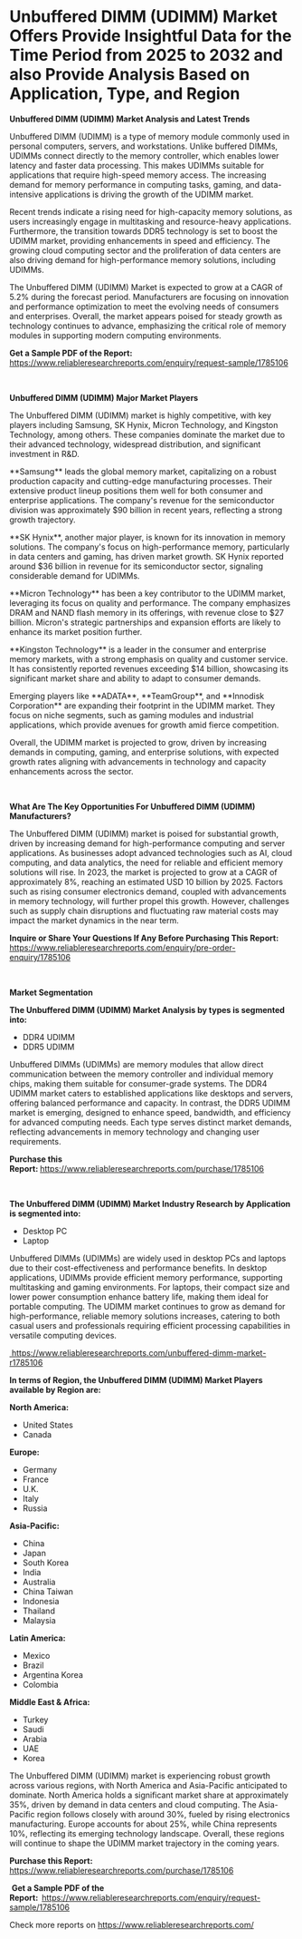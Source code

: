 <p><h1>Unbuffered DIMM (UDIMM) Market Offers Provide Insightful Data for the Time Period from 2025 to 2032 and also Provide Analysis Based on Application, Type, and Region</h1></p><p><strong>Unbuffered DIMM (UDIMM) Market Analysis and Latest Trends</strong></p>
<p><p>Unbuffered DIMM (UDIMM) is a type of memory module commonly used in personal computers, servers, and workstations. Unlike buffered DIMMs, UDIMMs connect directly to the memory controller, which enables lower latency and faster data processing. This makes UDIMMs suitable for applications that require high-speed memory access. The increasing demand for memory performance in computing tasks, gaming, and data-intensive applications is driving the growth of the UDIMM market. </p><p>Recent trends indicate a rising need for high-capacity memory solutions, as users increasingly engage in multitasking and resource-heavy applications. Furthermore, the transition towards DDR5 technology is set to boost the UDIMM market, providing enhancements in speed and efficiency. The growing cloud computing sector and the proliferation of data centers are also driving demand for high-performance memory solutions, including UDIMMs. </p><p>The Unbuffered DIMM (UDIMM) Market is expected to grow at a CAGR of 5.2% during the forecast period. Manufacturers are focusing on innovation and performance optimization to meet the evolving needs of consumers and enterprises. Overall, the market appears poised for steady growth as technology continues to advance, emphasizing the critical role of memory modules in supporting modern computing environments.</p></p>
<p><strong>Get a Sample PDF of the Report:&nbsp;</strong> <a href="https://www.reliableresearchreports.com/enquiry/request-sample/1785106?utm_campaign=3364&utm_medium=2&utm_source=Github&utm_content=ia&utm_term=25032025&utm_id=unbuffered-dimm-udimm">https://www.reliableresearchreports.com/enquiry/request-sample/1785106</a></p>
<p>&nbsp;</p>
<p><strong>Unbuffered DIMM (UDIMM) Major Market Players</strong></p>
<p><p>The Unbuffered DIMM (UDIMM) market is highly competitive, with key players including Samsung, SK Hynix, Micron Technology, and Kingston Technology, among others. These companies dominate the market due to their advanced technology, widespread distribution, and significant investment in R&D.</p><p>**Samsung** leads the global memory market, capitalizing on a robust production capacity and cutting-edge manufacturing processes. Their extensive product lineup positions them well for both consumer and enterprise applications. The company's revenue for the semiconductor division was approximately $90 billion in recent years, reflecting a strong growth trajectory.</p><p>**SK Hynix**, another major player, is known for its innovation in memory solutions. The company's focus on high-performance memory, particularly in data centers and gaming, has driven market growth. SK Hynix reported around $36 billion in revenue for its semiconductor sector, signaling considerable demand for UDIMMs.</p><p>**Micron Technology** has been a key contributor to the UDIMM market, leveraging its focus on quality and performance. The company emphasizes DRAM and NAND flash memory in its offerings, with revenue close to $27 billion. Micron's strategic partnerships and expansion efforts are likely to enhance its market position further.</p><p>**Kingston Technology** is a leader in the consumer and enterprise memory markets, with a strong emphasis on quality and customer service. It has consistently reported revenues exceeding $14 billion, showcasing its significant market share and ability to adapt to consumer demands.</p><p>Emerging players like **ADATA**, **TeamGroup**, and **Innodisk Corporation** are expanding their footprint in the UDIMM market. They focus on niche segments, such as gaming modules and industrial applications, which provide avenues for growth amid fierce competition. </p><p>Overall, the UDIMM market is projected to grow, driven by increasing demands in computing, gaming, and enterprise solutions, with expected growth rates aligning with advancements in technology and capacity enhancements across the sector.</p></p>
<p>&nbsp;</p>
<p><strong>What Are The Key Opportunities For Unbuffered DIMM (UDIMM) Manufacturers?</strong></p>
<p><p>The Unbuffered DIMM (UDIMM) market is poised for substantial growth, driven by increasing demand for high-performance computing and server applications. As businesses adopt advanced technologies such as AI, cloud computing, and data analytics, the need for reliable and efficient memory solutions will rise. In 2023, the market is projected to grow at a CAGR of approximately 8%, reaching an estimated USD 10 billion by 2025. Factors such as rising consumer electronics demand, coupled with advancements in memory technology, will further propel this growth. However, challenges such as supply chain disruptions and fluctuating raw material costs may impact the market dynamics in the near term.</p></p>
<p><strong>Inquire or Share Your Questions If Any Before Purchasing This Report:</strong> <a href="https://www.reliableresearchreports.com/enquiry/pre-order-enquiry/1785106?utm_campaign=3364&utm_medium=2&utm_source=Github&utm_content=ia&utm_term=25032025&utm_id=unbuffered-dimm-udimm">https://www.reliableresearchreports.com/enquiry/pre-order-enquiry/1785106</a></p>
<p>&nbsp;</p>
<p><strong>Market Segmentation</strong></p>
<p><strong>The Unbuffered DIMM (UDIMM) Market Analysis by types is segmented into:</strong></p>
<p><ul><li>DDR4 UDIMM</li><li>DDR5 UDIMM</li></ul></p>
<p><p>Unbuffered DIMMs (UDIMMs) are memory modules that allow direct communication between the memory controller and individual memory chips, making them suitable for consumer-grade systems. The DDR4 UDIMM market caters to established applications like desktops and servers, offering balanced performance and capacity. In contrast, the DDR5 UDIMM market is emerging, designed to enhance speed, bandwidth, and efficiency for advanced computing needs. Each type serves distinct market demands, reflecting advancements in memory technology and changing user requirements.</p></p>
<p><strong>Purchase this Report:&nbsp;</strong><a href="https://www.reliableresearchreports.com/purchase/1785106?utm_campaign=3364&utm_medium=2&utm_source=Github&utm_content=ia&utm_term=25032025&utm_id=unbuffered-dimm-udimm">https://www.reliableresearchreports.com/purchase/1785106</a></p>
<p>&nbsp;</p>
<p><strong>The Unbuffered DIMM (UDIMM) Market Industry Research by Application is segmented into:</strong></p>
<p><ul><li>Desktop PC</li><li>Laptop</li></ul></p>
<p><p>Unbuffered DIMMs (UDIMMs) are widely used in desktop PCs and laptops due to their cost-effectiveness and performance benefits. In desktop applications, UDIMMs provide efficient memory performance, supporting multitasking and gaming environments. For laptops, their compact size and lower power consumption enhance battery life, making them ideal for portable computing. The UDIMM market continues to grow as demand for high-performance, reliable memory solutions increases, catering to both casual users and professionals requiring efficient processing capabilities in versatile computing devices.</p></p>
<p><a href="https://www.reliableresearchreports.com/unbuffered-dimm-market-r1785106?utm_campaign=3364&utm_medium=2&utm_source=Github&utm_content=ia&utm_term=25032025&utm_id=unbuffered-dimm-udimm">&nbsp;https://www.reliableresearchreports.com/unbuffered-dimm-market-r1785106</a></p>
<p><strong>In terms of Region, the Unbuffered DIMM (UDIMM) Market Players available by Region are:</strong></p>
<p>
    <p> <strong> North America: </strong>
        <ul>
            <li>United States</li>
            <li>Canada</li>
        </ul>
        </p> 
    <p> <strong> Europe: </strong>
        <ul>
            <li>Germany</li>
            <li>France</li>
            <li>U.K.</li>
            <li>Italy</li>
            <li>Russia</li>
        </ul>
        </p> 
    <p> <strong> Asia-Pacific: </strong>
        <ul>
            <li>China</li>
            <li>Japan</li>
            <li>South Korea</li>
            <li>India</li>
            <li>Australia</li>
            <li>China Taiwan</li>
            <li>Indonesia</li>
            <li>Thailand</li>
            <li>Malaysia</li>
        </ul>
        </p> 
    <p> <strong> Latin America: </strong>
        <ul>
            <li>Mexico</li>
            <li>Brazil</li>
            <li>Argentina Korea</li>
            <li>Colombia</li>
        </ul>
        </p> 
    <p> <strong> Middle East & Africa: </strong>
        <ul>
            <li>Turkey</li>
            <li>Saudi</li>
            <li>Arabia</li>
            <li>UAE</li>
            <li>Korea</li>
        </ul>
    </p>
    </p>
<p><p>The Unbuffered DIMM (UDIMM) market is experiencing robust growth across various regions, with North America and Asia-Pacific anticipated to dominate. North America holds a significant market share at approximately 35%, driven by demand in data centers and cloud computing. The Asia-Pacific region follows closely with around 30%, fueled by rising electronics manufacturing. Europe accounts for about 25%, while China represents 10%, reflecting its emerging technology landscape. Overall, these regions will continue to shape the UDIMM market trajectory in the coming years.</p></p>
<p><strong>Purchase this Report: </strong><a href="https://www.reliableresearchreports.com/purchase/1785106?utm_campaign=3364&utm_medium=2&utm_source=Github&utm_content=ia&utm_term=25032025&utm_id=unbuffered-dimm-udimm">https://www.reliableresearchreports.com/purchase/1785106</a></p>
<p>&nbsp;<strong>Get a Sample PDF of the Report:&nbsp;&nbsp;</strong><a href="https://www.reliableresearchreports.com/enquiry/request-sample/1785106?utm_campaign=3364&utm_medium=2&utm_source=Github&utm_content=ia&utm_term=25032025&utm_id=unbuffered-dimm-udimm">https://www.reliableresearchreports.com/enquiry/request-sample/1785106</a></p>
<p><strong></strong></p>
<p>Check more reports on <a href="https://www.reliableresearchreports.com/?utm_campaign=3364&utm_medium=2&utm_source=Github&utm_content=ia&utm_term=25032025&utm_id=unbuffered-dimm-udimm">https://www.reliableresearchreports.com/</a></p>